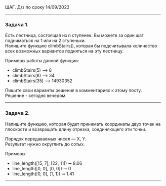 ШАГ. Д/з по сроку 14/09/2023

---

### Задача 1.

Есть лестница, состоящая из n ступенек. Вы можете за один шаг подниматься на 1 или на 2 ступеньки.\
Напишите функцию climbStairs(), которая бы подсчитывала количество всех возможных вариантов подняться на эту лестницу.

Примеры работы данной функции:

* climbStairs(5) —> 8
* climbStairs(8) —> 34
* climbStairs(35) —> 14930352


Пишите свои варианты решения в комментариях к этому посту. Решение - сегодня вечером.

---

### Задача 2.

Напишите функцию, которая будет принимать координаты двух точек на плоскости и возвращать длину отрезка, соединяющего эти точки.

Порядок передаваемых чисел — X, Y.\
Результат нужно округлить до сотых.

Примеры:

* line_length([15, 7], [22, 11]) ➞ 8.06
* line_length([0, 0], [0, 0]) ➞ 0
* line_length([0, 0], [1, 1]) ➞ 1.41

---
